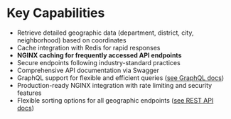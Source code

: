 # Key Capabilities

- Retrieve detailed geographic data (department, district, city, neighborhood) based on coordinates
- Cache integration with Redis for rapid responses
- **NGINX caching for frequently accessed API endpoints**
- Secure endpoints following industry-standard practices
- Comprehensive API documentation via Swagger
- GraphQL support for flexible and efficient queries ([see GraphQL docs](graphql.md))
- Production-ready NGINX integration with rate limiting and security features
- Flexible sorting options for all geographic endpoints ([see REST API docs](rest.md))
